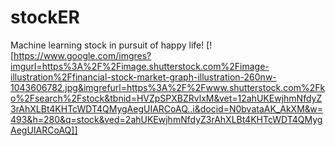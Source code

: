 # stockER
Machine learning stock in pursuit of happy life! 
[![https://www.google.com/imgres?imgurl=https%3A%2F%2Fimage.shutterstock.com%2Fimage-illustration%2Ffinancial-stock-market-graph-illustration-260nw-1043606782.jpg&imgrefurl=https%3A%2F%2Fwww.shutterstock.com%2Fko%2Fsearch%2Fstock&tbnid=HVZpSPXBZRvlxM&vet=12ahUKEwjhmNfdyZ3rAhXLBt4KHTcWDT4QMygAegUIARCoAQ..i&docid=N0bvataAK_AkXM&w=493&h=280&q=stock&ved=2ahUKEwjhmNfdyZ3rAhXLBt4KHTcWDT4QMygAegUIARCoAQ]]
